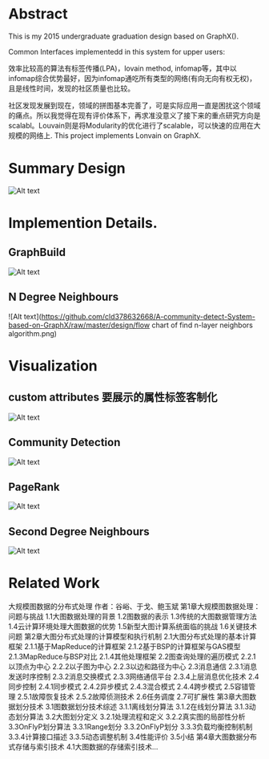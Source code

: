 # Abstract

This is my 2015 undergraduate graduation design based on GraphX().

Common Interfaces implementedd in this system for upper users:


效率比较高的算法有标签传播(LPA)，lovain method, infomap等，其中以infomap综合优势最好，因为infomap通吃所有类型的网络(有向无向有权无权)，且是线性时间，发现的社区质量也比较。


社区发现发展到现在，领域的拼图基本完善了，可是实际应用一直是困扰这个领域的痛点。所以我觉得在现有评价体系下，再求准没意义了接下来的重点研究方向是scalabl。Louvain则是将Modularity的优化进行了scalable，可以快速的应用在大规模的网络上. This project implements Lonvain on GraphX.

# Summary Design
![Alt text](https://github.com/cld378632668/A-community-detect-System-based-on-GraphX/raw/master/design/System_Architecture.png)


# Implemention Details.

## GraphBuild
![Alt text](https://github.com/cld378632668/A-community-detect-System-based-on-GraphX/raw/master/design/GraphBuild_flow_chart.png)
## N Degree Neighbours
![Alt text](https://github.com/cld378632668/A-community-detect-System-based-on-GraphX/raw/master/design/flow chart of find n-layer neighbors algorithm.png)



# Visualization

## custom attributes  要展示的属性标签客制化
![Alt text](https://github.com/cld378632668/A-community-detect-System-based-on-GraphX/raw/master/visualization/带有人物姓名和关系的图构建可视化结果.png)


## Community Detection
![Alt text](https://github.com/cld378632668/A-community-detect-System-based-on-GraphX/raw/master/visualization/顶点分组可视化结果.png)

## PageRank
![Alt text](https://github.com/cld378632668/A-community-detect-System-based-on-GraphX/raw/master/visualization/顶点重要程度可视化结果.png)


## Second Degree Neighbours
![Alt text](https://github.com/cld378632668/A-community-detect-System-based-on-GraphX/raw/master/visualization/节点邻居计算可视化结果.png)

# Related Work
大规模图数据的分布式处理 作者：谷峪、于戈、鲍玉斌
第1章大规模图数据处理： 问题与挑战
1.1大图数据处理的背景
1.2图数据的表示
1.3传统的大图数据管理方法
1.4云计算环境处理大图数据的优势
1.5新型大图计算系统面临的挑战
1.6关键技术问题
第2章大图分布式处理的计算模型和执行机制
2.1大图分布式处理的基本计算框架
2.1.1基于MapReduce的计算框架
2.1.2基于BSP的计算框架与GAS模型
2.1.3MapReduce与BSP对比
2.1.4其他处理框架
2.2图查询处理的遍历模式
2.2.1以顶点为中心
2.2.2以子图为中心
2.2.3以边和路径为中心
2.3消息通信
2.3.1消息发送时序控制
2.3.2消息交换模式
2.3.3网络通信平台
2.3.4上层消息优化技术
2.4同步控制
2.4.1同步模式
2.4.2异步模式
2.4.3混合模式
2.4.4跨步模式
2.5容错管理
2.5.1故障恢复技术
2.5.2故障侦测技术
2.6任务调度
2.7可扩展性
第3章大图数据划分技术
3.1图数据划分技术综述
3.1.1离线划分算法
3.1.2在线划分算法
3.1.3动态划分算法
3.2大图划分定义
3.2.1处理流程和定义
3.2.2真实图的局部性分析
3.3OnFlyP划分算法
3.3.1Range划分
3.3.2OnFlyP划分
3.3.3负载均衡控制机制
3.3.4计算接口描述
3.3.5动态调整机制
3.4性能评价
3.5小结
第4章大图数据分布式存储与索引技术
4.1大图数据的存储索引技术...


